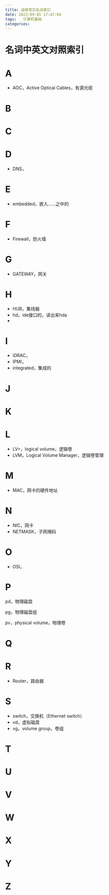 ```yaml
---
title: 运维常见名词索引
date: 2023-09-05 17:47:04
tags:	计算机基础
categories:	
---
```



# 名词中英文对照索引



# A

* AOC，Active Optical Cables，有源光缆

# B

# C

# D

* DNS，

# E
* embedded，嵌入……之中的


# F

* Firewall，防火墙

# G

* GATEWAY，网关

# H

* HUB，集线器
* hd，ide接口的，读出来hda
* 

# I

* iDRAC，
* IPMI，
* integrated，集成的

# J

# K

# L

* LV=，logical volume，逻辑卷
* LVM，Logical Volume Manager，逻辑卷管理

# M

* MAC，网卡的硬件地址

# N

* NIC，网卡
* NETMASK，子网掩码

# O

* OSI，

# P

pd，物理磁盘

pg，物理磁盘组

pv，physical volume，物理卷

# Q

# R

* Router，路由器

# S

* switch，交换机（Ethernet switch）
* vd，虚拟磁盘
* vg，volume group，卷组

# T

# U

# V

# W

# X

# Y

# Z


